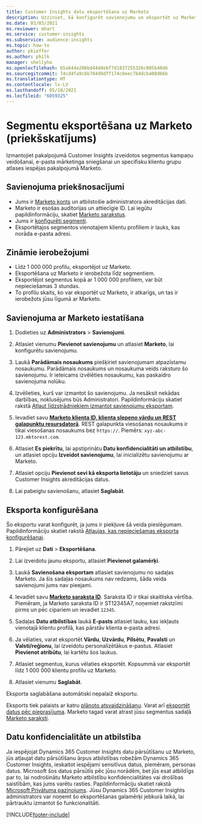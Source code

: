 ```yaml
---
title: Customer Insights datu eksportēšana uz Marketo
description: Uzziniet, kā konfigurēt savienojumu un eksportēt uz Marketo.
ms.date: 03/03/2021
ms.reviewer: mhart
ms.service: customer-insights
ms.subservice: audience-insights
ms.topic: how-to
author: pkieffer
ms.author: philk
manager: shellyha
ms.openlocfilehash: b5a644e286bd44d4ebf7d1837255326c005b48d6
ms.sourcegitcommit: 74cd4fa9cbb784d9dff174c0eec7b4dcb408d66b
ms.translationtype: HT
ms.contentlocale: lv-LV
ms.lasthandoff: 05/18/2021
ms.locfileid: "6059325"
---
```

# <a name="export-segments-to-marketo-preview"></a>Segmentu eksportēšana uz Marketo (priekšskatījums)

Izmantojiet pakalpojumā Customer Insights izveidotos segmentus kampaņu veidošanai, e-pasta mārketinga sniegšanai un specifisku klientu grupu atlases iespējas pakalpojumā Marketo.

## <a name="prerequisites-for-connection"></a>Savienojuma priekšnosacījumi

-   Jums ir [Marketo konts](https://login.marketo.com/) un atbilstošie administratora akreditācijas dati.
-   Marketo ir esošas auditorijas un attiecīgie ID. Lai iegūtu papildinformāciju, skatiet [Marketo sarakstus](https://docs.marketo.com/display/public/DOCS/Understanding+Static+Lists).
-   Jums ir [konfigurēti segmenti](segments.md).
-   Eksportētajos segmentos vienotajiem klientu profiliem ir lauks, kas norāda e-pasta adresi.

## <a name="known-limitations"></a>Zināmie ierobežojumi

- Līdz 1 000 000 profilu, eksportējot uz Marketo.
- Eksportēšana uz Marketo ir ierobežota līdz segmentiem.
- Eksportējot segmentus kopā ar 1 000 000 profiliem, var būt nepieciešamas 3 stundas. 
- To profilu skaits, ko var eksportēt uz Marketo, ir atkarīgs, un tas ir ierobežots jūsu līgumā ar Marketo.

## <a name="set-up-connection-to-marketo"></a>Savienojuma ar Marketo iestatīšana

1. Dodieties uz **Administrators** > **Savienojumi**.

1. Atlasiet vienumu **Pievienot savienojumu** un atlasiet **Marketo**, lai konfigurētu savienojumu.

1. Laukā **Parādāmais nosaukums** piešķiriet savienojumam atpazīstamu nosaukumu. Parādāmais nosaukums un nosaukuma veids raksturo šo savienojumu. Ir ieteicams izvēlēties nosaukumu, kas paskaidro savienojuma nolūku.

1. Izvēlieties, kurš var izmantot šo savienojumu. Ja nesāksit nekādas darbības, noklusējums būs Administratori. Papildinformāciju skatiet rakstā [Atļaut līdzstrādniekiem izmantot savienojumu eksportam](connections.md#allow-contributors-to-use-a-connection-for-exports).

1. Ievadiet savu **[Marketo klienta ID, klienta slepeno vārdu un REST galapunktu resursdatorā](https://developers.marketo.com/rest-api/authentication/)**. REST galapunkta viesošanas nosaukums ir tikai viesošanas nosaukums bez `https://`. Piemērs: `xyz-abc-123.mktorest.com`. 

1. Atlasiet **Es piekrītu**, lai apstiprinātu **Datu konfidencialitāti un atbilstību**, un atlasiet opciju **Izveidot savienojumu**, lai inicializētu savienojumu ar Marketo.

1. Atlasiet opciju **Pievienot sevi kā eksporta lietotāju** un sniedziet savus Customer Insights akreditācijas datus.

1. Lai pabeigtu savienošanu, atlasiet **Saglabāt**.

## <a name="configure-an-export"></a>Eksporta konfigurēšana

Šo eksportu varat konfigurēt, ja jums ir piekļuve šā veida pieslēgumam. Papildinformāciju skatiet rakstā [Atļaujas, kas nepieciešamas eksporta konfigurēšanai](export-destinations.md#set-up-a-new-export).

1. Pārejiet uz **Dati** > **Eksportēšana**.

1. Lai izveidotu jaunu eksportu, atlasiet **Pievienot galamērķi**.

1. Laukā **Savienošana eksportam** atlasiet savienojumu no sadaļas Marketo. Ja šis sadaļas nosaukums nav redzams, šāda veida savienojumi jums nav pieejami.

1. Ievadiet savu **[Marketo saraksta ID](https://docs.marketo.com/display/public/DOCS/Understanding+Static+Lists)**. Saraksta ID ir tikai skaitliska vērtība. Piemēram, ja Marketo saraksta ID ir ST12345A7, noņemiet rakstzīmi pirms un pēc cipariem un ievadiet `12345`. 

1. Sadaļas **Datu atbilstības** laukā **E-pasts** atlasiet lauku, kas iekļauts vienotajā klientu profilā, kas pārstāv klienta e-pasta adresi. 

1. Ja vēlaties, varat eksportēt **Vārdu**, **Uzvārdu**, **Pilsētu**, **Pavalsti** un **Valsti/reģionu**, lai izveidotu personalizētākus e-pastus. Atlasiet **Pievienot atribūtu**, lai kartētu šos laukus.

1. Atlasiet segmentus, kurus vēlaties eksportēt. Kopsummā var eksportēt līdz 1 000 000 klientu profilu uz Marketo.

1. Atlasiet vienumu **Saglabāt**.

Eksporta saglabāšana automātiski nepalaiž eksportu.

Eksports tiek palaists ar katru [plānoto atsvaidzināšanu](system.md#schedule-tab). Varat arī [eksportēt datus pēc pieprasījuma](export-destinations.md#run-exports-on-demand). Marketo tagad varat atrast jūsu segmentus sadaļā [Marketo saraksti](https://docs.marketo.com/display/public/DOCS/Understanding+Static+Lists).


## <a name="data-privacy-and-compliance"></a>Datu konfidencialitāte un atbilstība

Ja iespējojat Dynamics 365 Customer Insights datu pārsūtīšanu uz Marketo, jūs atļaujat datu pārsūtīšanu ārpus atbilstības robežām Dynamics 365 Customer Insights, ieskaitot iespējami sensitīvus datus, piemēram, personas datus. Microsoft šos datus pārsūtīs pēc jūsu norādēm, bet jūs esat atbildīgs par to, lai nodrošinātu Marketo atbilstību konfidencialitātes vai drošības saistībām, kas jums varētu rasties. Papildinformāciju skatiet rakstā [Microsoft Privātuma paziņojums](https://go.microsoft.com/fwlink/?linkid=396732).
Jūsu Dynamics 365 Customer Insights administrators var noņemt šo eksportēšanas galamērķi jebkurā laikā, lai pārtrauktu izmantot šo funkcionalitāti.


[!INCLUDE[footer-include](../includes/footer-banner.md)]
